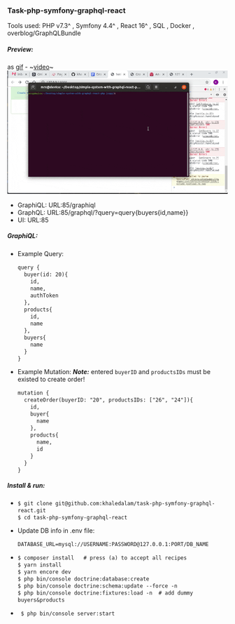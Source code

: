 ### Task-php-symfony-graphql-react

Tools used:  PHP v7.3^ ,  Symfony 4.4^ ,  React 16^ , SQL , Docker , overblog/GraphQLBundle

##### Preview:
as [gif](preview.gif) - ~[video](https://youtu.be/lETcXJiwCh0)~
<img src="preview.gif">
- GraphiQL: URL:85/graphiql
- GraphQL: URL:85/graphql/?query=query{buyers{id,name}}
- UI: URL:85

##### GraphiQL:
- Example Query:
    ```
    query {
      buyer(id: 20){
        id,
        name,
        authToken
      },
      products{
        id,
        name
      },
      buyers{
        name
      }
    }
    ```
- Example Mutation:
  ***Note:*** entered `buyerID` and `productsIDs` must be existed to create order!
    ```
    mutation {
      createOrder(buyerID: "20", productsIDs: ["26", "24"]){
        id,
        buyer{
          name
        },
        products{
          name,
          id
        }
      }
    }
    ```


##### Install & run:
- ```
  $ git clone git@github.com:khaledalam/task-php-symfony-graphql-react.git
  $ cd task-php-symfony-graphql-react
  ```
-  Update DB info in .env file:
   ```
   DATABASE_URL=mysql://USERNAME:PASSWORD@127.0.0.1:PORT/DB_NAME
   ```
- ```
  $ composer install   # press (a) to accept all recipes
  $ yarn install
  $ yarn encore dev
  $ php bin/console doctrine:database:create
  $ php bin/console doctrine:schema:update --force -n
  $ php bin/console doctrine:fixtures:load -n  # add dummy buyers&products
  ```
- ```
   $ php bin/console server:start
   ```
